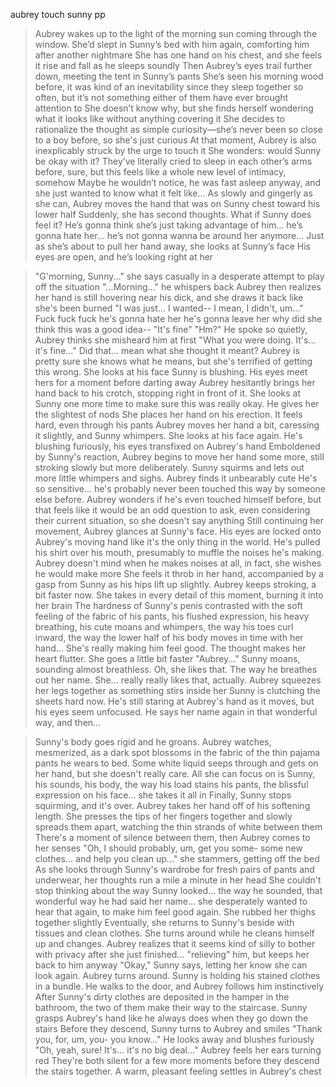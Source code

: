 aubrey touch sunny pp

>Aubrey wakes up to the light of the morning sun coming through the window. She’d slept in Sunny’s bed with him again, comforting him after another nightmare
>She has one hand on his chest, and she feels it rise and fall as he sleeps soundly
>Then Aubrey’s eyes trail further down, meeting the tent in Sunny’s pants
>She’s seen his morning wood before, it was kind of an inevitability since they sleep together so often, but it’s not something either of them have ever brought attention to
>She doesn’t know why, but she finds herself wondering what it looks like without anything covering it
>She decides to rationalize the thought as simple curiosity—she’s never been so close to a boy before, so she's just curious
>At that moment, Aubrey is also inexplicably struck by the urge to touch it
>She wonders: would Sunny be okay with it? They’ve literally cried to sleep in each other’s arms before, sure, but this feels like a whole new level of intimacy, somehow
>Maybe he wouldn’t notice, he was fast asleep anyway, and she just wanted to know what it felt like…
>As slowly and gingerly as she can, Aubrey moves the hand that was on Sunny chest toward his lower half
>Suddenly, she has second thoughts. What if Sunny does feel it? He’s gonna think she’s just taking advantage of him… he’s gonna hate her… he’s not gonna wanna be around her anymore…
>Just as she’s about to pull her hand away, she looks at Sunny’s face
>His eyes are open, and he’s looking right at her

>"G'morning, Sunny..." she says casually in a desperate attempt to play off the situation
>"...Morning..." he whispers back
>Aubrey then realizes her hand is still hovering near his dick, and she draws it back like she's been burned
>"I was just... I wanted-- I mean, I didn't, um..."
>Fuck fuck fuck he's gonna hate her he's gonna leave her why did she think this was a good idea--
>"It's fine"
>"Hm?" He spoke so quietly, Aubrey thinks she misheard him at first
>"What you were doing. It's... it's fine..."
>Did that... mean what she thought it meant? Aubrey is pretty sure she knows what he means, but she's terrified of getting this wrong. She looks at his face
>Sunny is blushing. His eyes meet hers for a moment before darting away
>Aubrey hesitantly brings her hand back to his crotch, stopping right in front of it. She looks at Sunny one more time to make sure this was really okay. He gives her the slightest of nods
>She places her hand on his erection. It feels hard, even through his pants
>Aubrey moves her hand a bit, caressing it slightly, and Sunny whimpers. She looks at his face again. He's blushing furiously, his eyes transfixed on Aubrey's hand
>Emboldened by Sunny's reaction, Aubrey begins to move her hand some more, still stroking slowly but more deliberately. Sunny squirms and lets out more little whimpers and sighs. Aubrey finds it unbearably cute
>He's so sensitive... he's probably never been touched this way by someone else before. Aubrey wonders if he's even touched himself before, but that feels like it would be an odd question to ask, even considering their current situation, so she doesn't say anything
>Still continuing her movement, Aubrey glances at Sunny's face. His eyes are locked onto Aubrey's moving hand like it's the only thing in the world. He's pulled his shirt over his mouth, presumably to muffle the noises he's making. Aubrey doesn't mind when he makes noises at all, in fact, she wishes he would make more
>She feels it throb in her hand, accompanied by a gasp from Sunny as his hips lift up slightly. Aubrey keeps stroking, a bit faster now. She takes in every detail of this moment, burning it into her brain
>The hardness of Sunny's penis contrasted with the soft feeling of the fabric of his pants, his flushed expression, his heavy breathing, his cute moans and whimpers, the way his toes curl inward, the way the lower half of his body moves in time with her hand...
>She's really making him feel good. The thought makes her heart flutter. She goes a little bit faster
>"Aubrey..." Sunny moans, sounding almost breathless. Oh, she likes that. The way he breathes out her name. She... really really likes that, actually. Aubrey squeezes her legs together as something stirs inside her
>Sunny is clutching the sheets hard now. He's still staring at Aubrey's hand as it moves, but his eyes seem unfocused. He says her name again in that wonderful way, and then...

>Sunny's body goes rigid and he groans. Aubrey watches, mesmerized, as a dark spot blossoms in the fabric of the thin pajama pants he wears to bed. Some white liquid seeps through and gets on her hand, but she doesn't really care. All she can focus on is Sunny, his sounds, his body, the way his load stains his pants, the blissful expression on his face... she takes it all in
>Finally, Sunny stops squirming, and it's over. Aubrey takes her hand off of his softening length. She presses the tips of her fingers together and slowly spreads them apart, watching the thin strands of white between them
>There's a moment of silence between them, then Aubrey comes to her senses
>"Oh, I should probably, um, get you some- some new clothes... and help you clean up..." she stammers, getting off the bed
>As she looks through Sunny's wardrobe for fresh pairs of pants and underwear, her thoughts run a mile a minute in her head
>She couldn't stop thinking about the way Sunny looked... the way he sounded, that wonderful way he had said her name... she desperately wanted to hear that again, to make him feel good again. She rubbed her thighs together slightly
>Eventually, she returns to Sunny's beside with tissues and clean clothes. She turns around while he cleans himself up and changes. Aubrey realizes that it seems kind of silly to bother with privacy after she just finished... "relieving" him, but keeps her back to him anyway
>"Okay," Sunny says, letting her know she can look again. Aubrey turns around. Sunny is holding his stained clothes in a bundle. He walks to the door, and Aubrey follows him instinctively
>After Sunny's dirty clothes are deposited in the hamper in the bathroom, the two of them make their way to the staircase. Sunny grasps Aubrey's hand like he always does when they go down the stairs
>Before they descend, Sunny turns to Aubrey and smiles
>"Thank you, for, um, you- you know..." He looks away and blushes furiously
>"Oh, yeah, sure! It's... it's no big deal..." Aubrey feels her ears turning red
>They're both silent for a few more moments before they descend the stairs together. A warm, pleasant feeling settles in Aubrey's chest
